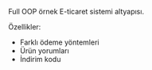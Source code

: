 Full OOP örnek E-ticaret sistemi altyapısı.

Özellikler:
- Farklı ödeme yöntemleri
- Ürün yorumları
- İndirim kodu
